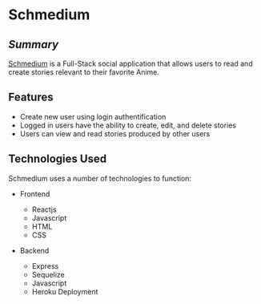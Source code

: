 # Schmedium
## _Summary_

[Schmedium](schmedium.herokuapp.com "Schmedium") is a Full-Stack social application that allows users to read and create stories relevant to their favorite Anime.

## Features

- Create new user using login authentification
- Logged in users have the ability to create, edit, and delete stories
- Users can view and read stories produced by other users

## Technologies Used

Schmedium uses a number of technologies to function:
- Frontend
    - Reactjs
    - Javascript
    - HTML
    - CSS

- Backend
    - Express
    - Sequelize
    - Javascript
    - Heroku Deployment
